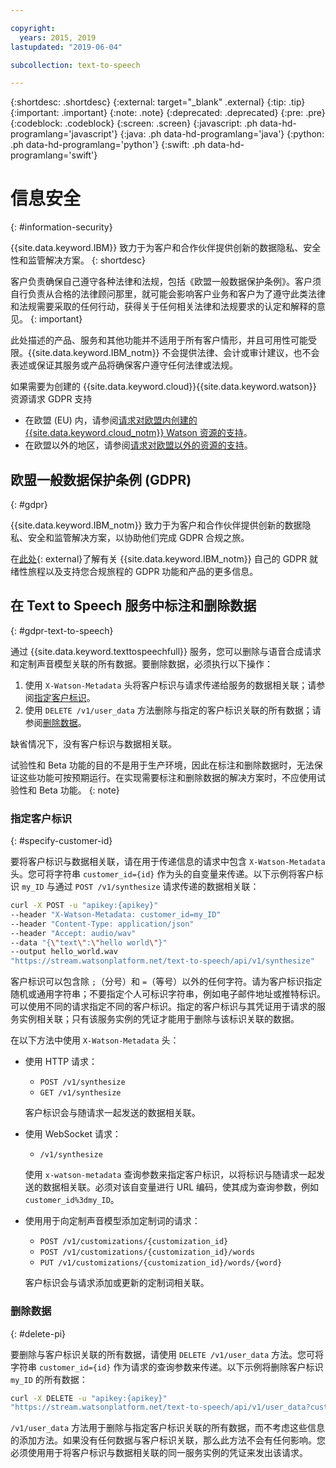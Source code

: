 ```yaml
---

copyright:
  years: 2015, 2019
lastupdated: "2019-06-04"

subcollection: text-to-speech

---
```


{:shortdesc: .shortdesc}
{:external: target="_blank" .external}
{:tip: .tip}
{:important: .important}
{:note: .note}
{:deprecated: .deprecated}
{:pre: .pre}
{:codeblock: .codeblock}
{:screen: .screen}
{:javascript: .ph data-hd-programlang='javascript'}
{:java: .ph data-hd-programlang='java'}
{:python: .ph data-hd-programlang='python'}
{:swift: .ph data-hd-programlang='swift'}

# 信息安全
{: #information-security}

{{site.data.keyword.IBM}} 致力于为客户和合作伙伴提供创新的数据隐私、安全性和监管解决方案。
{: shortdesc}

客户负责确保自己遵守各种法律和法规，包括《欧盟一般数据保护条例》。客户须自行负责从合格的法律顾问那里，就可能会影响客户业务和客户为了遵守此类法律和法规需要采取的任何行动，获得关于任何相关法律和法规要求的认定和解释的意见。
{: important}

此处描述的产品、服务和其他功能并不适用于所有客户情形，并且可用性可能受限。{{site.data.keyword.IBM_notm}} 不会提供法律、会计或审计建议，也不会表述或保证其服务或产品将确保客户遵守任何法律或法规。

如果需要为创建的 {{site.data.keyword.cloud}}{{site.data.keyword.watson}} 资源请求 GDPR 支持

-   在欧盟 (EU) 内，请参阅[请求对欧盟内创建的 {{site.data.keyword.cloud_notm}} Watson 资源的支持](/docs/services/watson?topic=watson-gdpr-sar#request-EU)。
-   在欧盟以外的地区，请参阅[请求对欧盟以外的资源的支持](/docs/services/watson?topic=watson-gdpr-sar#request-non-EU)。

## 欧盟一般数据保护条例 (GDPR)
{: #gdpr}

{{site.data.keyword.IBM_notm}} 致力于为客户和合作伙伴提供创新的数据隐私、安全和监管解决方案，以协助他们完成 GDPR 合规之旅。

在[此处](http://www.ibm.com/gdpr){: external}了解有关 {{site.data.keyword.IBM_notm}} 自己的 GDPR 就绪性旅程以及支持您合规旅程的 GDPR 功能和产品的更多信息。

## 在 Text to Speech 服务中标注和删除数据
{: #gdpr-text-to-speech}

通过 {{site.data.keyword.texttospeechfull}} 服务，您可以删除与语音合成请求和定制声音模型关联的所有数据。要删除数据，必须执行以下操作：

1.  使用 `X-Watson-Metadata` 头将客户标识与请求传递给服务的数据相关联；请参阅[指定客户标识](#specify-customer-id)。
1.  使用 `DELETE /v1/user_data` 方法删除与指定的客户标识关联的所有数据；请参阅[删除数据](#delete-pi)。

缺省情况下，没有客户标识与数据相关联。

试验性和 Beta 功能的目的不是用于生产环境，因此在标注和删除数据时，无法保证这些功能可按预期运行。在实现需要标注和删除数据的解决方案时，不应使用试验性和 Beta 功能。
{: note}

### 指定客户标识
{: #specify-customer-id}

要将客户标识与数据相关联，请在用于传递信息的请求中包含 `X-Watson-Metadata` 头。您可将字符串 `customer_id={id}` 作为头的自变量来传递。以下示例将客户标识 `my_ID` 与通过 `POST /v1/synthesize` 请求传递的数据相关联：

```bash
curl -X POST -u "apikey:{apikey}"
--header "X-Watson-Metadata: customer_id=my_ID"
--header "Content-Type: application/json"
--header "Accept: audio/wav"
--data "{\"text\":\"hello world\"}"
--output hello_world.wav
"https://stream.watsonplatform.net/text-to-speech/api/v1/synthesize"
```

客户标识可以包含除 `;`（分号）和 `=`（等号）以外的任何字符。请为客户标识指定随机或通用字符串；不要指定个人可标识字符串，例如电子邮件地址或推特标识。可以使用不同的请求指定不同的客户标识。指定的客户标识与其凭证用于请求的服务实例相关联；只有该服务实例的凭证才能用于删除与该标识关联的数据。

在以下方法中使用 `X-Watson-Metadata` 头：

-   使用 HTTP 请求：
    -   `POST /v1/synthesize`
    -   `GET /v1/synthesize`

    客户标识会与随请求一起发送的数据相关联。

-   使用 WebSocket 请求：
    -   `/v1/synthesize`

    使用 `x-watson-metadata` 查询参数来指定客户标识，以将标识与随请求一起发送的数据相关联。必须对该自变量进行 URL 编码，使其成为查询参数，例如 `customer_id%3dmy_ID`。

-   使用用于向定制声音模型添加定制词的请求：
    -   `POST /v1/customizations/{customization_id}`
    -   `POST /v1/customizations/{customization_id}/words`
    -   `PUT /v1/customizations/{customization_id}/words/{word}`

    客户标识会与请求添加或更新的定制词相关联。

### 删除数据
{: #delete-pi}

要删除与客户标识关联的所有数据，请使用 `DELETE /v1/user_data` 方法。您可将字符串 `customer_id={id}` 作为请求的查询参数来传递。以下示例将删除客户标识 `my_ID` 的所有数据：

```bash
curl -X DELETE -u "apikey:{apikey}"
"https://stream.watsonplatform.net/text-to-speech/api/v1/user_data?customer_id=my_ID"
```

`/v1/user_data` 方法用于删除与指定客户标识关联的所有数据，而不考虑这些信息的添加方法。如果没有任何数据与客户标识关联，那么此方法不会有任何影响。您必须使用用于将客户标识与数据相关联的同一服务实例的凭证来发出该请求。
